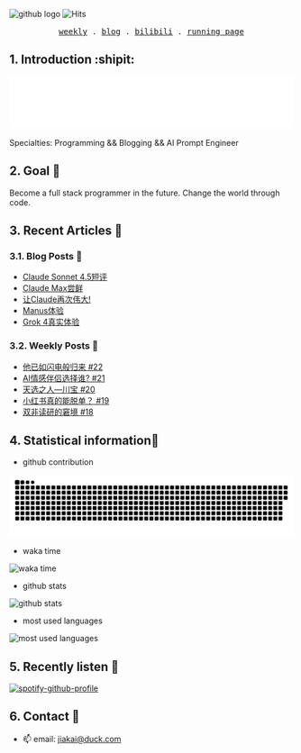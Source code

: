 ![github logo](https://img.shields.io/badge/github-real--jiakai-lightgrey?logo=github)
![Hits](https://hits.gujiakai.top/github.svg?action=hit&count_bg=%2396BFF9&title_bg=%23222222&title=Visits&edge_flat=false)

<p align="center">
  <samp>
    <a href="https://gujiakai.top">weekly</a> .
    <a href="https://blog.gujiakai.top">blog</a> .
    <a href="https://space.bilibili.com/488592525">bilibili</a> .
    <a href="https://run.gujiakai.top">running page</a>
  </samp>
</p>

## 1. Introduction :shipit:

![hello i am jaya](https://raw.githubusercontent.com/real-jiakai/real-jiakai/main/assets/hello-im-jaya.svg)

Specialties: Programming && Blogging && AI Prompt Engineer

## 2. Goal 🚩

Become a full stack programmer in the future.
Change the world through code.

## 3. Recent Articles 📝

### 3.1. Blog Posts 📄

<!-- BLOG-POST-LIST:START -->
- [Claude Sonnet 4.5短评](https://blog.gujiakai.top/2025/09/claude-sonnet-4-5-review/)
- [Claude Max尝鲜](https://blog.gujiakai.top/2025/09/claude-max-preview/)
- [让Claude再次伟大!](https://blog.gujiakai.top/2025/08/make-claude-great-again/)
- [Manus体验](https://blog.gujiakai.top/2025/07/manus-experience/)
- [Grok 4真实体验](https://blog.gujiakai.top/2025/07/grok-4-real-experience/)
<!-- BLOG-POST-LIST:END -->

### 3.2. Weekly Posts 📄

<!-- WEEKLY-POST-LIST:START -->
- [他已如闪电般归来 #22](https://gujiakai.top/2025/01/weekly-issue-22)
- [AI情感伴侣选择谁? #21](https://gujiakai.top/2024/09/weekly-issue-21)
- [天选之人—川宝 #20](https://gujiakai.top/2024/07/weekly-issue-20)
- [小红书真的能脱单？ #19](https://gujiakai.top/2024/06/weekly-issue-19)
- [双非读研的窘境 #18](https://gujiakai.top/2024/05/weekly-issue-18)
<!-- WEEKLY-POST-LIST:END -->

## 4. Statistical information📜

- github contribution

![github contribution](https://raw.githubusercontent.com/real-jiakai/real-jiakai/output/github-contribution-grid-snake.svg)

- waka time

![waka time](https://wakatime.com/share/@Jaya/b277c128-2898-4b50-a06b-80e5e93e642d.svg)

- github stats

![github stats](https://github-readme-stats-jiakai.vercel.app/api?username=real-jiakai&count_private=true&show_icons=true&theme=radical)

- most used languages

![most used languages](https://github-readme-stats-jiakai.vercel.app/api/top-langs/?username=real-jiakai&theme=radical)

## 5. Recently listen 🎵

[![spotify-github-profile](https://spotify-github-profile.kittinanx.com/api/view?uid=31xulne5z45q3wqlwgogsrxcsgg4&cover_image=true&theme=default&show_offline=false&background_color=121212&interchange=false)](https://github.com/kittinan/spotify-github-profile)

## 6. Contact 📧

- 📫 email: jiakai@duck.com

